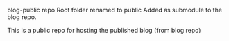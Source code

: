 blog-public repo
Root folder renamed to public
Added as submodule to the blog repo.

This is a public repo for hosting the published blog (from blog repo)
